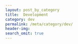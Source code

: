 ```yaml
---
layout: post_by_category
title:  Development
category: dev
permalink: /meta/category/dev/
header-img:
search_omit: true
---
```

